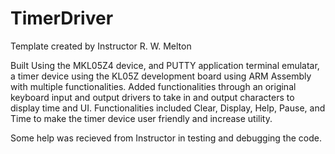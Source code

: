 # TimerDriver
Template created by Instructor R. W. Melton

Built 
Using the MKL05Z4 device, and PUTTY application terminal emulatar, a timer device using the KL05Z development board using ARM Assembly with multiple functionalities.
Added functionalities through an original keyboard input and output drivers to take in and output characters to display time and UI.
Functionalities included Clear, Display, Help, Pause, and Time to make the timer device user friendly and increase utility.

Some help was recieved from Instructor in testing and debugging the code.
